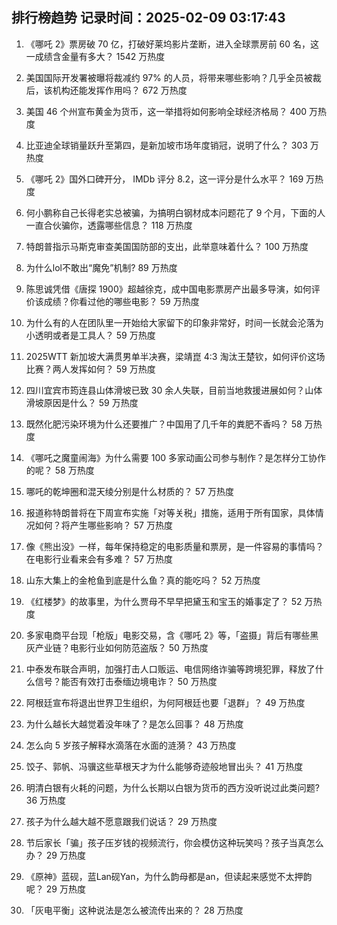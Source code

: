
## 排行榜趋势 记录时间：2025-02-09 03:17:43
  
  1. 《哪吒 2》票房破 70 亿，打破好莱坞影片垄断，进入全球票房前 60 名，这一成绩含金量有多大？ 1542 万热度
    
  2. 美国国际开发署被曝将裁减约 97% 的人员，将带来哪些影响？几乎全员被裁后，该机构还能发挥作用吗？ 672 万热度
    
  3. 美国 46 个州宣布黄金为货币，这一举措将如何影响全球经济格局？ 400 万热度
    
  4. 比亚迪全球销量跃升至第四，是新加坡市场年度销冠，说明了什么？ 303 万热度
    
  5. 《哪吒 2》国外口碑开分， IMDb 评分 8.2，这一评分是什么水平？ 169 万热度
    
  6. 何小鹏称自己长得老实总被骗，为搞明白钢材成本问题花了 9 个月，下面的人一直合伙骗你，透露哪些信息？ 118 万热度
    
  7. 特朗普指示马斯克审查美国国防部的支出，此举意味着什么？ 100 万热度
    
  8. 为什么lol不敢出“魔免”机制? 89 万热度
    
  9. 陈思诚凭借《唐探 1900》超越徐克，成中国电影票房产出最多导演，如何评价该成绩？你看过他的哪些电影？ 59 万热度
    
  10. 为什么有的人在团队里一开始给大家留下的印象非常好，时间一长就会沦落为小透明或者是工具人？ 59 万热度
    
  11. 2025WTT 新加坡大满贯男单半决赛，梁靖崑 4:3 淘汰王楚钦，如何评价这场比赛？两人发挥如何？ 59 万热度
    
  12. 四川宜宾市筠连县山体滑坡已致 30 余人失联，目前当地救援进展如何？山体滑坡原因是什么？ 59 万热度
    
  13. 既然化肥污染环境为什么还要推广？中国用了几千年的粪肥不香吗？ 58 万热度
    
  14. 《哪吒之魔童闹海》为什么需要 100 多家动画公司参与制作？是怎样分工协作的呢？ 58 万热度
    
  15. 哪吒的乾坤圈和混天绫分别是什么材质的？ 57 万热度
    
  16. 报道称特朗普将在下周宣布实施「对等关税」措施，适用于所有国家，具体情况如何？将产生哪些影响？ 57 万热度
    
  17. 像《熊出没》一样，每年保持稳定的电影质量和票房，是一件容易的事情吗？在电影行业看来会有多难？ 57 万热度
    
  18. 山东大集上的金枪鱼到底是什么鱼？真的能吃吗？ 52 万热度
    
  19. 《红楼梦》的故事里，为什么贾母不早早把黛玉和宝玉的婚事定了？ 52 万热度
    
  20. 多家电商平台现「枪版」电影交易，含《哪吒 2》等，「盗摄」背后有哪些黑灰产业链？电影行业如何防范盗版？ 50 万热度
    
  21. 中泰发布联合声明，加强打击人口贩运、电信网络诈骗等跨境犯罪，释放了什么信号？能否有效打击泰缅边境电诈？ 50 万热度
    
  22. 阿根廷宣布将退出世界卫生组织，为何阿根廷也要「退群」？ 49 万热度
    
  23. 为什么越长大越觉着没年味了？是怎么回事？ 48 万热度
    
  24. 怎么向 5 岁孩子解释水滴落在水面的涟漪？ 43 万热度
    
  25. 饺子、郭帆、冯骥这些草根天才为什么能够奇迹般地冒出头？ 41 万热度
    
  26. 明清白银有火耗的问题，为什么长期以白银为货币的西方没听说过此类问题? 36 万热度
    
  27. 孩子为什么越大越不愿意跟我们说话？ 29 万热度
    
  28. 节后家长「骗」孩子压岁钱的视频流行，你会模仿这种玩笑吗？孩子当真怎么办？ 29 万热度
    
  29. 《原神》蓝砚，蓝Lan砚Yan，为什么韵母都是an，但读起来感觉不太押韵呢？ 29 万热度
    
  30. 「灰电平衡」这种说法是怎么被流传出来的？ 28 万热度
    